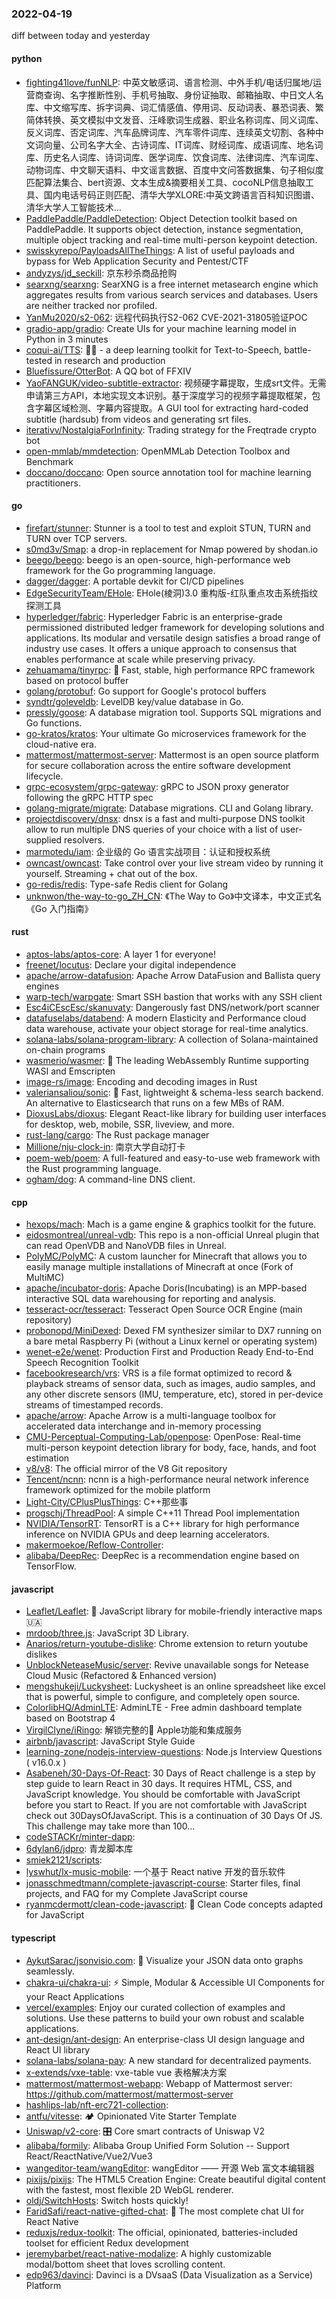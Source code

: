 ### 2022-04-19
diff between today and yesterday

#### python
* [fighting41love/funNLP](https://github.com/fighting41love/funNLP): 中英文敏感词、语言检测、中外手机/电话归属地/运营商查询、名字推断性别、手机号抽取、身份证抽取、邮箱抽取、中日文人名库、中文缩写库、拆字词典、词汇情感值、停用词、反动词表、暴恐词表、繁简体转换、英文模拟中文发音、汪峰歌词生成器、职业名称词库、同义词库、反义词库、否定词库、汽车品牌词库、汽车零件词库、连续英文切割、各种中文词向量、公司名字大全、古诗词库、IT词库、财经词库、成语词库、地名词库、历史名人词库、诗词词库、医学词库、饮食词库、法律词库、汽车词库、动物词库、中文聊天语料、中文谣言数据、百度中文问答数据集、句子相似度匹配算法集合、bert资源、文本生成&摘要相关工具、cocoNLP信息抽取工具、国内电话号码正则匹配、清华大学XLORE:中英文跨语言百科知识图谱、清华大学人工智能技术…
* [PaddlePaddle/PaddleDetection](https://github.com/PaddlePaddle/PaddleDetection): Object Detection toolkit based on PaddlePaddle. It supports object detection, instance segmentation, multiple object tracking and real-time multi-person keypoint detection.
* [swisskyrepo/PayloadsAllTheThings](https://github.com/swisskyrepo/PayloadsAllTheThings): A list of useful payloads and bypass for Web Application Security and Pentest/CTF
* [andyzys/jd_seckill](https://github.com/andyzys/jd_seckill): 京东秒杀商品抢购
* [searxng/searxng](https://github.com/searxng/searxng): SearXNG is a free internet metasearch engine which aggregates results from various search services and databases. Users are neither tracked nor profiled.
* [YanMu2020/s2-062](https://github.com/YanMu2020/s2-062): 远程代码执行S2-062 CVE-2021-31805验证POC
* [gradio-app/gradio](https://github.com/gradio-app/gradio): Create UIs for your machine learning model in Python in 3 minutes
* [coqui-ai/TTS](https://github.com/coqui-ai/TTS): 🐸💬 - a deep learning toolkit for Text-to-Speech, battle-tested in research and production
* [Bluefissure/OtterBot](https://github.com/Bluefissure/OtterBot): A QQ bot of FFXIV
* [YaoFANGUK/video-subtitle-extractor](https://github.com/YaoFANGUK/video-subtitle-extractor): 视频硬字幕提取，生成srt文件。无需申请第三方API，本地实现文本识别。基于深度学习的视频字幕提取框架，包含字幕区域检测、字幕内容提取。A GUI tool for extracting hard-coded subtitle (hardsub) from videos and generating srt files.
* [iterativv/NostalgiaForInfinity](https://github.com/iterativv/NostalgiaForInfinity): Trading strategy for the Freqtrade crypto bot
* [open-mmlab/mmdetection](https://github.com/open-mmlab/mmdetection): OpenMMLab Detection Toolbox and Benchmark
* [doccano/doccano](https://github.com/doccano/doccano): Open source annotation tool for machine learning practitioners.

#### go
* [firefart/stunner](https://github.com/firefart/stunner): Stunner is a tool to test and exploit STUN, TURN and TURN over TCP servers.
* [s0md3v/Smap](https://github.com/s0md3v/Smap): a drop-in replacement for Nmap powered by shodan.io
* [beego/beego](https://github.com/beego/beego): beego is an open-source, high-performance web framework for the Go programming language.
* [dagger/dagger](https://github.com/dagger/dagger): A portable devkit for CI/CD pipelines
* [EdgeSecurityTeam/EHole](https://github.com/EdgeSecurityTeam/EHole): EHole(棱洞)3.0 重构版-红队重点攻击系统指纹探测工具
* [hyperledger/fabric](https://github.com/hyperledger/fabric): Hyperledger Fabric is an enterprise-grade permissioned distributed ledger framework for developing solutions and applications. Its modular and versatile design satisfies a broad range of industry use cases. It offers a unique approach to consensus that enables performance at scale while preserving privacy.
* [zehuamama/tinyrpc](https://github.com/zehuamama/tinyrpc): 🚀 Fast, stable, high performance RPC framework based on protocol buffer
* [golang/protobuf](https://github.com/golang/protobuf): Go support for Google's protocol buffers
* [syndtr/goleveldb](https://github.com/syndtr/goleveldb): LevelDB key/value database in Go.
* [pressly/goose](https://github.com/pressly/goose): A database migration tool. Supports SQL migrations and Go functions.
* [go-kratos/kratos](https://github.com/go-kratos/kratos): Your ultimate Go microservices framework for the cloud-native era.
* [mattermost/mattermost-server](https://github.com/mattermost/mattermost-server): Mattermost is an open source platform for secure collaboration across the entire software development lifecycle.
* [grpc-ecosystem/grpc-gateway](https://github.com/grpc-ecosystem/grpc-gateway): gRPC to JSON proxy generator following the gRPC HTTP spec
* [golang-migrate/migrate](https://github.com/golang-migrate/migrate): Database migrations. CLI and Golang library.
* [projectdiscovery/dnsx](https://github.com/projectdiscovery/dnsx): dnsx is a fast and multi-purpose DNS toolkit allow to run multiple DNS queries of your choice with a list of user-supplied resolvers.
* [marmotedu/iam](https://github.com/marmotedu/iam): 企业级的 Go 语言实战项目：认证和授权系统
* [owncast/owncast](https://github.com/owncast/owncast): Take control over your live stream video by running it yourself. Streaming + chat out of the box.
* [go-redis/redis](https://github.com/go-redis/redis): Type-safe Redis client for Golang
* [unknwon/the-way-to-go_ZH_CN](https://github.com/unknwon/the-way-to-go_ZH_CN): 《The Way to Go》中文译本，中文正式名《Go 入门指南》

#### rust
* [aptos-labs/aptos-core](https://github.com/aptos-labs/aptos-core): A layer 1 for everyone!
* [freenet/locutus](https://github.com/freenet/locutus): Declare your digital independence
* [apache/arrow-datafusion](https://github.com/apache/arrow-datafusion): Apache Arrow DataFusion and Ballista query engines
* [warp-tech/warpgate](https://github.com/warp-tech/warpgate): Smart SSH bastion that works with any SSH client
* [Esc4iCEscEsc/skanuvaty](https://github.com/Esc4iCEscEsc/skanuvaty): Dangerously fast DNS/network/port scanner
* [datafuselabs/databend](https://github.com/datafuselabs/databend): A modern Elasticity and Performance cloud data warehouse, activate your object storage for real-time analytics.
* [solana-labs/solana-program-library](https://github.com/solana-labs/solana-program-library): A collection of Solana-maintained on-chain programs
* [wasmerio/wasmer](https://github.com/wasmerio/wasmer): 🚀 The leading WebAssembly Runtime supporting WASI and Emscripten
* [image-rs/image](https://github.com/image-rs/image): Encoding and decoding images in Rust
* [valeriansaliou/sonic](https://github.com/valeriansaliou/sonic): 🦔 Fast, lightweight & schema-less search backend. An alternative to Elasticsearch that runs on a few MBs of RAM.
* [DioxusLabs/dioxus](https://github.com/DioxusLabs/dioxus): Elegant React-like library for building user interfaces for desktop, web, mobile, SSR, liveview, and more.
* [rust-lang/cargo](https://github.com/rust-lang/cargo): The Rust package manager
* [Millione/nju-clock-in](https://github.com/Millione/nju-clock-in): 南京大学自动打卡
* [poem-web/poem](https://github.com/poem-web/poem): A full-featured and easy-to-use web framework with the Rust programming language.
* [ogham/dog](https://github.com/ogham/dog): A command-line DNS client.

#### cpp
* [hexops/mach](https://github.com/hexops/mach): Mach is a game engine & graphics toolkit for the future.
* [eidosmontreal/unreal-vdb](https://github.com/eidosmontreal/unreal-vdb): This repo is a non-official Unreal plugin that can read OpenVDB and NanoVDB files in Unreal.
* [PolyMC/PolyMC](https://github.com/PolyMC/PolyMC): A custom launcher for Minecraft that allows you to easily manage multiple installations of Minecraft at once (Fork of MultiMC)
* [apache/incubator-doris](https://github.com/apache/incubator-doris): Apache Doris(Incubating) is an MPP-based interactive SQL data warehousing for reporting and analysis.
* [tesseract-ocr/tesseract](https://github.com/tesseract-ocr/tesseract): Tesseract Open Source OCR Engine (main repository)
* [probonopd/MiniDexed](https://github.com/probonopd/MiniDexed): Dexed FM synthesizer similar to DX7 running on a bare metal Raspberry Pi (without a Linux kernel or operating system)
* [wenet-e2e/wenet](https://github.com/wenet-e2e/wenet): Production First and Production Ready End-to-End Speech Recognition Toolkit
* [facebookresearch/vrs](https://github.com/facebookresearch/vrs): VRS is a file format optimized to record & playback streams of sensor data, such as images, audio samples, and any other discrete sensors (IMU, temperature, etc), stored in per-device streams of timestamped records.
* [apache/arrow](https://github.com/apache/arrow): Apache Arrow is a multi-language toolbox for accelerated data interchange and in-memory processing
* [CMU-Perceptual-Computing-Lab/openpose](https://github.com/CMU-Perceptual-Computing-Lab/openpose): OpenPose: Real-time multi-person keypoint detection library for body, face, hands, and foot estimation
* [v8/v8](https://github.com/v8/v8): The official mirror of the V8 Git repository
* [Tencent/ncnn](https://github.com/Tencent/ncnn): ncnn is a high-performance neural network inference framework optimized for the mobile platform
* [Light-City/CPlusPlusThings](https://github.com/Light-City/CPlusPlusThings): C++那些事
* [progschj/ThreadPool](https://github.com/progschj/ThreadPool): A simple C++11 Thread Pool implementation
* [NVIDIA/TensorRT](https://github.com/NVIDIA/TensorRT): TensorRT is a C++ library for high performance inference on NVIDIA GPUs and deep learning accelerators.
* [makermoekoe/Reflow-Controller](https://github.com/makermoekoe/Reflow-Controller): 
* [alibaba/DeepRec](https://github.com/alibaba/DeepRec): DeepRec is a recommendation engine based on TensorFlow.

#### javascript
* [Leaflet/Leaflet](https://github.com/Leaflet/Leaflet): 🍃 JavaScript library for mobile-friendly interactive maps 🇺🇦
* [mrdoob/three.js](https://github.com/mrdoob/three.js): JavaScript 3D Library.
* [Anarios/return-youtube-dislike](https://github.com/Anarios/return-youtube-dislike): Chrome extension to return youtube dislikes
* [UnblockNeteaseMusic/server](https://github.com/UnblockNeteaseMusic/server): Revive unavailable songs for Netease Cloud Music (Refactored & Enhanced version)
* [mengshukeji/Luckysheet](https://github.com/mengshukeji/Luckysheet): Luckysheet is an online spreadsheet like excel that is powerful, simple to configure, and completely open source.
* [ColorlibHQ/AdminLTE](https://github.com/ColorlibHQ/AdminLTE): AdminLTE - Free admin dashboard template based on Bootstrap 4
* [VirgilClyne/iRingo](https://github.com/VirgilClyne/iRingo): 解锁完整的 Apple功能和集成服务
* [airbnb/javascript](https://github.com/airbnb/javascript): JavaScript Style Guide
* [learning-zone/nodejs-interview-questions](https://github.com/learning-zone/nodejs-interview-questions): Node.js Interview Questions ( v16.0.x )
* [Asabeneh/30-Days-Of-React](https://github.com/Asabeneh/30-Days-Of-React): 30 Days of React challenge is a step by step guide to learn React in 30 days. It requires HTML, CSS, and JavaScript knowledge. You should be comfortable with JavaScript before you start to React. If you are not comfortable with JavaScript check out 30DaysOfJavaScript. This is a continuation of 30 Days Of JS. This challenge may take more than 100…
* [codeSTACKr/minter-dapp](https://github.com/codeSTACKr/minter-dapp): 
* [6dylan6/jdpro](https://github.com/6dylan6/jdpro): 青龙脚本库
* [smiek2121/scripts](https://github.com/smiek2121/scripts): 
* [lyswhut/lx-music-mobile](https://github.com/lyswhut/lx-music-mobile): 一个基于 React native 开发的音乐软件
* [jonasschmedtmann/complete-javascript-course](https://github.com/jonasschmedtmann/complete-javascript-course): Starter files, final projects, and FAQ for my Complete JavaScript course
* [ryanmcdermott/clean-code-javascript](https://github.com/ryanmcdermott/clean-code-javascript): 🛁 Clean Code concepts adapted for JavaScript

#### typescript
* [AykutSarac/jsonvisio.com](https://github.com/AykutSarac/jsonvisio.com): 🧩 Visualize your JSON data onto graphs seamlessly.
* [chakra-ui/chakra-ui](https://github.com/chakra-ui/chakra-ui): ⚡️ Simple, Modular & Accessible UI Components for your React Applications
* [vercel/examples](https://github.com/vercel/examples): Enjoy our curated collection of examples and solutions. Use these patterns to build your own robust and scalable applications.
* [ant-design/ant-design](https://github.com/ant-design/ant-design): An enterprise-class UI design language and React UI library
* [solana-labs/solana-pay](https://github.com/solana-labs/solana-pay): A new standard for decentralized payments.
* [x-extends/vxe-table](https://github.com/x-extends/vxe-table): vxe-table vue 表格解决方案
* [mattermost/mattermost-webapp](https://github.com/mattermost/mattermost-webapp): Webapp of Mattermost server: https://github.com/mattermost/mattermost-server
* [hashlips-lab/nft-erc721-collection](https://github.com/hashlips-lab/nft-erc721-collection): 
* [antfu/vitesse](https://github.com/antfu/vitesse): 🏕 Opinionated Vite Starter Template
* [Uniswap/v2-core](https://github.com/Uniswap/v2-core): 🎛 Core smart contracts of Uniswap V2
* [alibaba/formily](https://github.com/alibaba/formily): Alibaba Group Unified Form Solution -- Support React/ReactNative/Vue2/Vue3
* [wangeditor-team/wangEditor](https://github.com/wangeditor-team/wangEditor): wangEditor —— 开源 Web 富文本编辑器
* [pixijs/pixijs](https://github.com/pixijs/pixijs): The HTML5 Creation Engine: Create beautiful digital content with the fastest, most flexible 2D WebGL renderer.
* [oldj/SwitchHosts](https://github.com/oldj/SwitchHosts): Switch hosts quickly!
* [FaridSafi/react-native-gifted-chat](https://github.com/FaridSafi/react-native-gifted-chat): 💬 The most complete chat UI for React Native
* [reduxjs/redux-toolkit](https://github.com/reduxjs/redux-toolkit): The official, opinionated, batteries-included toolset for efficient Redux development
* [jeremybarbet/react-native-modalize](https://github.com/jeremybarbet/react-native-modalize): A highly customizable modal/bottom sheet that loves scrolling content.
* [edp963/davinci](https://github.com/edp963/davinci): Davinci is a DVsaaS (Data Visualization as a Service) Platform

